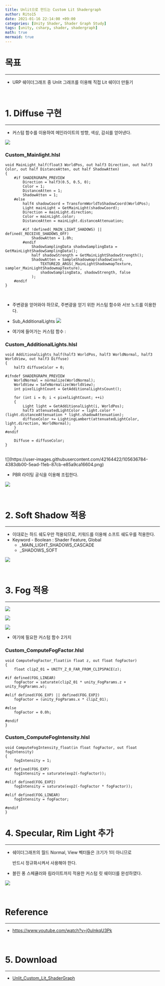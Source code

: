 ```yaml
---
title: Unlit으로 만드는 Custom Lit Shadergraph
author: Rito15
date: 2021-01-16 22:14:00 +09:00
categories: [Unity Shader, Shader Graph Study]
tags: [unity, csharp, shader, shadergraph]
math: true
mermaid: true
---
```


# 목표
---
- URP 쉐이더그래프 중 Unlit 그래프를 이용해 직접 Lit 쉐이더 만들기

<br>

# 1. Diffuse 구현
---
- 커스텀 함수를 이용하여 메인라이트의 방향, 색상, 감쇠를 얻어낸다.

![](https://user-images.githubusercontent.com/42164422/105636772-2ea74780-5ead-11eb-9533-e4094fba622c.png)

### Custom_Mainlight.hlsl

```hlsl
void MainLight_half(float3 WorldPos, out half3 Direction, out half3 Color, out half DistanceAtten, out half ShadowAtten)
{
    #if SHADERGRAPH_PREVIEW
        Direction = half3(0.5, 0.5, 0);
        Color = 1;
        DistanceAtten = 1;
        ShadowAtten = 1;
    #else
        half4 shadowCoord = TransformWorldToShadowCoord(WorldPos);
        Light mainLight = GetMainLight(shadowCoord);
        Direction = mainLight.direction;
        Color = mainLight.color;
        DistanceAtten = mainLight.distanceAttenuation;

        #if !defined(_MAIN_LIGHT_SHADOWS) || defined(_RECEIVE_SHADOWS_OFF)
            ShadowAtten = 1.0h;
        #endif
            ShadowSamplingData shadowSamplingData = GetMainLightShadowSamplingData();
            half shadowStrength = GetMainLightShadowStrength();
            ShadowAtten = SampleShadowmap(shadowCoord,
                TEXTURE2D_ARGS(_MainLightShadowmapTexture, sampler_MainLightShadowmapTexture),
                shadowSamplingData, shadowStrength, false
            );
    #endif
}
```

<br>

- 주변광을 얻어와야 하므로, 주변광을 얻기 위한 커스텀 함수와 서브 노드를 이용한다.

- Sub_AdditionalLights
![](https://user-images.githubusercontent.com/42164422/105636788-467ecb80-5ead-11eb-839e-edfdcb41ba3d.png)

- 여기에 들어가는 커스텀 함수 :

### Custom_AdditionalLights.hlsl

```hlsl
void AdditionalLights_half(half3 WorldPos, half3 WorldNormal, half3 WorldView, out half3 Diffuse)
{
    half3 diffuseColor = 0;
    
#ifndef SHADERGRAPH_PREVIEW
    WorldNormal = normalize(WorldNormal);
    WorldView = SafeNormalize(WorldView);
    int pixelLightCount = GetAdditionalLightsCount();

    for (int i = 0; i < pixelLightCount; ++i)
    {
        Light light = GetAdditionalLight(i, WorldPos);
        half3 attenuatedLightColor = light.color * (light.distanceAttenuation * light.shadowAttenuation);
        diffuseColor += LightingLambert(attenuatedLightColor, light.direction, WorldNormal);
    }
#endif

    Diffuse = diffuseColor;
}
```

<br>
![](https://user-images.githubusercontent.com/42164422/105636784-4383db00-5ead-11eb-87cb-e85a9ca16604.png)

- PBR 라이팅 공식을 이용해 조립한다.

![](https://user-images.githubusercontent.com/42164422/105636782-3ff05400-5ead-11eb-9ba9-52cd27ff747b.png)

<br>

# 2. Soft Shadow 적용
---
- 이대로는 하드 쉐도우만 적용되므로, 키워드를 이용해 소프트 쉐도우를 적용한다.
- Keyword - Boolean : Shader Feature, Global
  - _MAIN_LIGHT_SHADOWS_CASCADE
  - _SHADOWS_SOFT

![](https://user-images.githubusercontent.com/42164422/105636797-4979bc00-5ead-11eb-87fe-5988de4e3364.png)

<br>

# 3. Fog 적용
---

![](https://user-images.githubusercontent.com/42164422/105636800-4bdc1600-5ead-11eb-87b9-6b11d8b767e6.png)

![](https://user-images.githubusercontent.com/42164422/105636824-6adaa800-5ead-11eb-99f0-d7113ec00d11.png)

![](https://user-images.githubusercontent.com/42164422/105637321-459b6900-5eb0-11eb-8f37-c9ed352cae5d.png)

- 여기에 필요한 커스텀 함수 2가지

### Custom_ComputeFogFactor.hlsl

```hlsl
void ComputeFogFactor_float(in float z, out float fogFactor)
{
    float clipZ_01 = UNITY_Z_0_FAR_FROM_CLIPSPACE(z);

#if defined(FOG_LINEAR)
    fogFactor = saturate(clipZ_01 * unity_FogParams.z + unity_FogParams.w);

#elif defined(FOG_EXP) || defined(FOG_EXP2)
    fogFactor = (unity_FogParams.x * clipZ_01);

#else
    fogFactor = 0.0h;

#endif
}
```

### Custom_ComputeFogIntensity.hlsl

```hlsl
void ComputeFogIntensity_float(in float fogFactor, out float fogIntensity)
{
    fogIntensity = 1;

#if defined(FOG_EXP)
    fogIntensity = saturate(exp2(-fogFactor));

#elif defined(FOG_EXP2)
    fogIntensity = saturate(exp2(-fogFactor * fogFactor));

#elif defined(FOG_LINEAR)
    fogIntensity = fogFactor;

#endif
}
```

# 4. Specular, Rim Light 추가
---
- 쉐이더그래프의 월드 Normal, View 벡터들은 크기가 1이 아니므로

  반드시 정규화시켜서 사용해야 한다.

- 블린 퐁 스페큘러와 림라이트까지 적용한 커스텀 릿 쉐이더를 완성하였다.

![](https://user-images.githubusercontent.com/42164422/105636833-729a4c80-5ead-11eb-8196-87b5c6ce6ca7.png)

<br>

# Reference
---
- <https://www.youtube.com/watch?v=j0uInkqU3Pk>

<br>

# 5. Download
---
- [Unlit_Custom_Lit_ShaderGraph](https://github.com/rito15/Images/files/5862666/2021_0117_Unlit_Custom_Lit.zip)